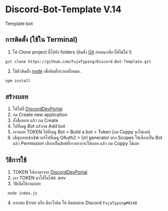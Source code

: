 # Discord-Bot-Template V.14

Template bot

## การติดตั้ง (ใช้ใน Terminal)
1. ให้ Clone project นี้ไปยัง folders (ติดตั้ง [Git](https://git-scm.com/downloads) ก่อนนะเดี๋ยวใช้ไม่ได้ !)
```
git clone https://github.com/FujaTyping/Discord-Bot-Template.git
```
2. ใช้ตัวติดตั้ง [node](https://nodejs.org/en/) เพื่อติดตั้งระบบทั้งหมด .

```bash
npm install
```
## สร้างบอท
1. ให้ไปที่ [DiscordDevPortal](https://discord.com/developers/applications)
2. กด Create new application
3. ตั้งชื่อบอท แล้ว กด Create
4. ไปที่เมนู Bot แล้วกด Add bot
5. เอาบอท TOKEN ไปที่เมนู Bot > Build a bot > Token (กด Coppy มาได้เลย)
6. เชิญบอทเข้าเชิฟเวอร์ไปที่เมนู OAuth2 > Url generator ตรง Scopes ให้เลือกเป็น Bot แล้ว Permission เลือกเป็นสิทธ์ที่เราอยากจะให้บอท แล้ว กด Coppy ได้เลย

## วิธีการใช้
1. TOKEN ไปเอามาจาก [DiscordDevPortal](https://discord.com/developers/applications)
2. เอา TOKEN มาใส่ในไฟล์ .env
3. วิธีเปิดใช้งานบอท
```
 node index.js
```
4. หากพบ Error หรือ มีอะไรผิด ให้ ติดต่อผ่าน Discord `FujaTyping#0148`
